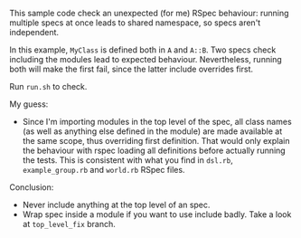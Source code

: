 This sample code check an unexpected (for me) RSpec behaviour: running multiple specs at once leads to shared namespace, so specs aren't independent.

In this example, `MyClass` is defined both in `A` and `A::B`. Two specs check including the modules lead to expected behaviour. Nevertheless, running both will make the first fail, since the latter include overrides first.

Run `run.sh` to check.

My guess:

* Since I'm importing modules in the top level of the spec, all class names (as well as anything else defined in the module) are made available at the same scope, thus overriding first definition. That would only explain the behaviour with rspec loading all definitions before actually running the tests. This is consistent with what you find in `dsl.rb`, `example_group.rb` and `world.rb` RSpec files.

Conclusion:

* Never include anything at the top level of an spec.
* Wrap spec inside a module if you want to use include badly. Take a look at `top_level_fix` branch.
